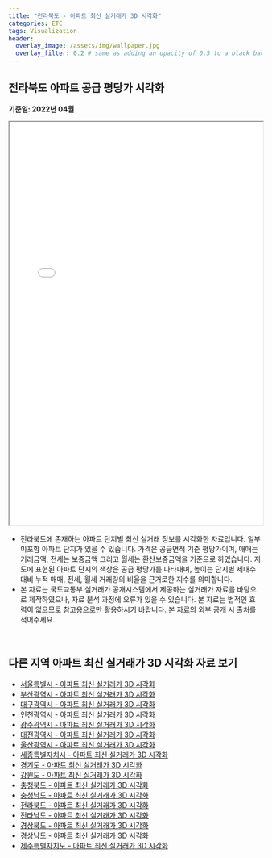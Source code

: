 ```yaml
---
title: "전라북도 - 아파트 최신 실거래가 3D 시각화"
categories: ETC
tags: Visualization
header:
  overlay_image: /assets/img/wallpaper.jpg
  overlay_filter: 0.2 # same as adding an opacity of 0.5 to a black background
---
```


## 전라북도 아파트 공급 평당가 시각화

**기준일: 2022년 04월**  

<iframe
  src="/assets/html/apartment/전라북도.html"
  style="width:100%; height:800px;"
></iframe>


- 전라북도에 존재하는 아파트 단지별 최신 실거래 정보를 시각화한 자료입니다. 일부 미포함 아파트 단지가 있을 수 있습니다. 가격은 공급면적 기준 평당가이며, 매매는 거래금액, 전세는 보증금액 그리고 월세는 환산보증금액을 기준으로 하였습니다. 지도에 표현된 아파트 단지의 색상은 공급 평당가를 나타내며, 높이는 단지별 세대수 대비 누적 매매, 전세, 월세 거래량의 비율을 근거로한 지수를 의미합니다.
- 본 자료는 국토교통부 실거래가 공개시스템에서 제공하는 실거래가 자료를 바탕으로 제작하였으나, 자료 분석 과정에 오류가 있을 수 있습니다. 본 자료는 법적인 효력이 없으므로 참고용으로만 활용하시기 바랍니다. 본 자료의 외부 공개 시 출처를 적어주세요.

<br>

## 다른 지역 아파트 최신 실거래가 3D 시각화 자료 보기

- [서울특별시 - 아파트 최신 실거래가 3D 시각화](https://wooiljeong.github.io/etc/seoul-apartment-3d/)
- [부산광역시 - 아파트 최신 실거래가 3D 시각화](https://wooiljeong.github.io/etc/busan-apartment-3d/)
- [대구광역시 - 아파트 최신 실거래가 3D 시각화](https://wooiljeong.github.io/etc/daegu-apartment-3d/)
- [인천광역시 - 아파트 최신 실거래가 3D 시각화](https://wooiljeong.github.io/etc/incheon-apartment-3d/)
- [광주광역시 - 아파트 최신 실거래가 3D 시각화](https://wooiljeong.github.io/etc/gwangju-apartment-3d/)
- [대전광역시 - 아파트 최신 실거래가 3D 시각화](https://wooiljeong.github.io/etc/daejeon-apartment-3d/)
- [울산광역시 - 아파트 최신 실거래가 3D 시각화](https://wooiljeong.github.io/etc/ulsan-apartment-3d/)
- [세종특별자치시 - 아파트 최신 실거래가 3D 시각화](https://wooiljeong.github.io/etc/sejong-apartment-3d/)
- [경기도 - 아파트 최신 실거래가 3D 시각화](https://wooiljeong.github.io/etc/gyeonggi-apartment-3d/)
- [강원도 - 아파트 최신 실거래가 3D 시각화](https://wooiljeong.github.io/etc/gangwon-apartment-3d/)
- [충청북도 - 아파트 최신 실거래가 3D 시각화](https://wooiljeong.github.io/etc/chungbuk-apartment-3d/)
- [충청남도 - 아파트 최신 실거래가 3D 시각화](https://wooiljeong.github.io/etc/chungnam-apartment-3d/)
- [전라북도 - 아파트 최신 실거래가 3D 시각화](https://wooiljeong.github.io/etc/jeonbuk-apartment-3d/)
- [전라남도 - 아파트 최신 실거래가 3D 시각화](https://wooiljeong.github.io/etc/jeonnam-apartment-3d/)
- [경상북도 - 아파트 최신 실거래가 3D 시각화](https://wooiljeong.github.io/etc/gyeongbuk-apartment-3d/)
- [경상남도 - 아파트 최신 실거래가 3D 시각화](https://wooiljeong.github.io/etc/gyeongnam-apartment-3d/)
- [제주특별자치도 - 아파트 최신 실거래가 3D 시각화](https://wooiljeong.github.io/etc/jeju-apartment-3d/)

<br>

